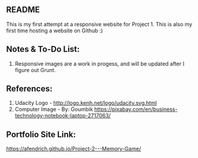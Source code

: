 ## README

This is my first attempt at a responsive website for Project 1.  This is also my first time hosting a website on Github :)  

## Notes & To-Do List:
1. Responsive images are a work in progess, and will be updated after I figure out Grunt.

## References:
1. Udacity Logo -  http://logo.kenh.net/logo/udacity.svg.html
2. Computer Image - By: Goumbik https://pixabay.com/en/business-technology-notebook-laptop-2717063/

## Portfolio Site Link:
https://afendrich.github.io/Project-2---Memory-Game/
